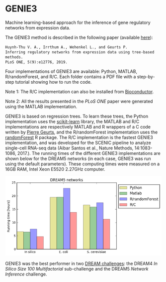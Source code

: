 # GENIE3
Machine learning-based approach for the inference of gene regulatory networks from expression data.

The GENIE3 method is described in the following paper (available [here](http://journals.plos.org/plosone/article?id=10.1371/journal.pone.0012776)):
```
Huynh-Thu V. A., Irrthum A., Wehenkel L., and Geurts P.
Inferring regulatory networks from expression data using tree-based methods.
PLoS ONE, 5(9):e12776, 2019.
```

Four implementations of GENIE3 are available: Python, MATLAB, R/randomForest, and R/C. Each folder contains a PDF file with a step-by-step tutorial showing how to run the code.

Note 1: The R/C implementation can also be installed from [Bioconductor](https://bioconductor.org/packages/devel/bioc/html/GENIE3.html). 

Note 2: All the results presented in the *PLoS ONE* paper were generated using the MATLAB implementation.

GENIE3 is based on regression trees. To learn these trees, the Python implementation uses the [scikit-learn](http://scikit-learn.org/stable/) library, the MATLAB and R/C implementations are respectively MATLAB and R wrappers of a C code written by [Pierre Geurts](http://www.montefiore.ulg.ac.be/~geurts/), and the R/randomForest implementation uses the [randomForest](https://cran.r-project.org/web/packages/randomForest/index.html) R package.
The R/C implementation is the fastest GENIE3 implementation, and was developed for the SCENIC pipeline to analyze single-cell RNA-seq data (Aibar Santos et al., Nature Methods, 14:1083-1086, 2017.).
The running times of the different GENIE3 implementations are shown below for the DREAM5 networks (in each case, GENIE3 was run using the default parameters). These computing times were measured on a 16GB RAM, Intel Xeon E5520 2.27GHz computer. 

![alt text](GENIE3_running_times_DREAM5_nov16.png)

GENIE3 was the best performer in two [DREAM challenges](http://dreamchallenges.org/): the DREAM4 *In Silico Size 100 Multifactorial* sub-challenge and the DREAM5 *Network Inference* challenge.